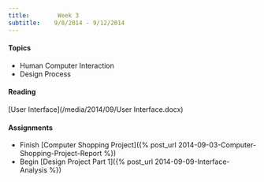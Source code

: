```yaml
---
title:        Week 3
subtitle:    9/8/2014 - 9/12/2014
---
```


#### Topics ####

- Human Computer Interaction
- Design Process

#### Reading ####

[User Interface](/media/2014/09/User Interface.docx)


#### Assignments ####

- Finish [Computer Shopping Project]({% post_url 2014-09-03-Computer-Shopping-Project-Report %})
- Begin [Design Project Part 1]({% post_url 2014-09-09-Interface-Analysis %})